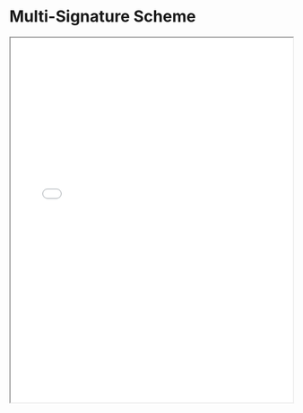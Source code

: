 # Multi-Signature Scheme
<iframe src="../_static/pdfview/viewer.html?file=../pdf/multisig.pdf" width="100%" height="650em"></iframe>
